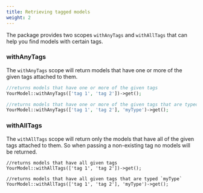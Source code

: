 ```yaml
---
title: Retrieving tagged models
weight: 2
---
```


The package provides two scopes `withAnyTags` and `withAllTags` that can help you find models with certain tags.

### withAnyTags

The `withAnyTags` scope will return models that have one or more of the given tags attached to them.

```php
//returns models that have one or more of the given tags
YourModel::withAnyTags(['tag 1', 'tag 2'])->get();

//returns models that have one or more of the given tags that are typed `myType`
YourModel::withAnyTags(['tag 1', 'tag 2'], 'myType')->get();
```

### withAllTags

The `withAllTags` scope will return only the models that have all of the given tags attached to them. So when passing a non-existing tag no models will be returned.

```
//returns models that have all given tags
YourModel::withAllTags(['tag 1', 'tag 2'])->get();

//returns models that have all given tags that are typed `myType`
YourModel::withAllTags(['tag 1', 'tag 2'], 'myType')->get();
```
